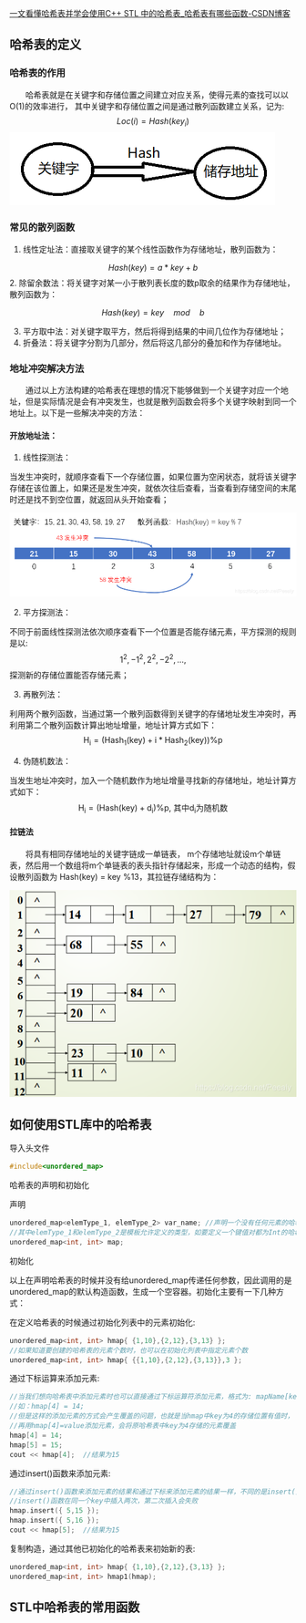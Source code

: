 [一文看懂哈希表并学会使用C++ STL 中的哈希表_哈希表有哪些函数-CSDN博客](https://blog.csdn.net/Peealy/article/details/116895964)

## 哈希表的定义

### 哈希表的作用

    哈希表就是在关键字和存储位置之间建立对应关系，使得元素的查找可以以O(1)的效率进行， 其中关键字和存储位置之间是通过散列函数建立关系，记为:
$$
Loc(i)=Hash(key_i)
$$
![关键字和存储地址之间的对应关系](哈希表.assets/b597496afcb9ac389e0bf75b745a46e3.png)

### 常见的散列函数

1. 线性定址法：直接取关键字的某个线性函数作为存储地址，散列函数为：

$$
Hash(key)=a*key+b
$$
2. 除留余数法：将关键字对某一小于散列表长度的数p取余的结果作为存储地址，散列函数为：

$$
Hash(key)=key\quad mod \quad b
$$

3. 平方取中法：对关键字取平方，然后将得到结果的中间几位作为存储地址；
4. 折叠法：将关键字分割为几部分，然后将这几部分的叠加和作为存储地址。

### 地址冲突解决方法

    通过以上方法构建的哈希表在理想的情况下能够做到一个关键字对应一个地址，但是实际情况是会有冲突发生，也就是散列函数会将多个关键字映射到同一个地址上。以下是一些解决冲突的方法：

#### 开放地址法：

1. 线性探测法：

​	当发生冲突时，就顺序查看下一个存储位置，如果位置为空闲状态，就将该关键字存储在该位置上，如果还是发生冲突，就依次往后查看，当查看到存储空间的末尾时还是找不到空位置，就返回从头开始查看；

![在这里插入图片描述](哈希表.assets/c1c4e1b57ee3be2dad6f491c0b8e375b.png)

2. 平方探测法：

​	不同于前面线性探测法依次顺序查看下一个位置是否能存储元素，平方探测的规则是以:
$$
1^2,-1^2,2^2,-2^2,...,
$$
探测新的存储位置能否存储元素；

3. 再散列法：

​	利用两个散列函数，当通过第一个散列函数得到关键字的存储地址发生冲突时，再利用第二个散列函数计算出地址增量，地址计算方式如下：
$$
\mathrm{H_i}=(\mathrm{Hash}_1(\mathrm{key})+\mathrm{i}*\mathrm{Hash}_2(\mathrm{key}))\%\mathrm{p}
$$


4. 伪随机数法： 

当发生地址冲突时，加入一个随机数作为地址增量寻找新的存储地址，地址计算方式如下：
$$
\mathrm{H_i=(Hash(key)+d_i)\%p,~}\text{其中}\mathrm{d_i}\text{为随机数}
$$


#### 拉链法

    将具有相同存储地址的关键字链成一单链表， m个存储地址就设m个单链表，然后用一个数组将m个单链表的表头指针存储起来，形成一个动态的结构，假设散列函数为 Hash(key) = key %13，其拉链存储结构为：

![在这里插入图片描述](哈希表.assets/c08cc7f28bd9f7983c1a6691674532ad.png)

## 如何使用STL库中的哈希表

导入头文件

```cpp
#include<unordered_map>
```

哈希表的声明和初始化

声明

```cpp
unordered_map<elemType_1, elemType_2> var_name; //声明一个没有任何元素的哈希表，
//其中elemType_1和elemType_2是模板允许定义的类型，如要定义一个键值对都为Int的哈希表：
unordered_map<int, int> map;
```

初始化

以上在声明哈希表的时候并没有给unordered_map传递任何参数，因此调用的是unordered_map的默认构造函数，生成一个空容器。初始化主要有一下几种方式：

在定义哈希表的时候通过初始化列表中的元素初始化:

```cpp
unordered_map<int, int> hmap{ {1,10},{2,12},{3,13} };
//如果知道要创建的哈希表的元素个数时，也可以在初始化列表中指定元素个数
unordered_map<int, int> hmap{ {{1,10},{2,12},{3,13}},3 };
```

通过下标运算来添加元素:

```cpp
//当我们想向哈希表中添加元素时也可以直接通过下标运算符添加元素，格式为: mapName[key]=value;
//如：hmap[4] = 14;
//但是这样的添加元素的方式会产生覆盖的问题，也就是当hmap中key为4的存储位置有值时，
//再用hmap[4]=value添加元素，会将原哈希表中key为4存储的元素覆盖
hmap[4] = 14;
hmap[5] = 15;
cout << hmap[4];  //结果为15
```

通过insert()函数来添加元素:

```cpp
//通过insert()函数来添加元素的结果和通过下标来添加元素的结果一样，不同的是insert()可以避免覆盖问题，
//insert()函数在同一个key中插入两次，第二次插入会失败
hmap.insert({ 5,15 });
hmap.insert({ 5,16 });
cout << hmap[5];  //结果为15
```

复制构造，通过其他已初始化的哈希表来初始新的表:

```cpp
unordered_map<int, int> hmap{ {1,10},{2,12},{3,13} };
unordered_map<int, int> hmap1(hmap);
```

## STL中哈希表的常用函数